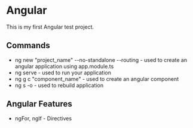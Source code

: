 # Angular

This is my first Angular test project.

## Commands

- ng new "project_name" --no-standalone --routing - used to create an angular application using app.module.ts
- ng serve - used to run your application
- ng g c "component_name" - used to create an angular component
- ng s -o - used to rebuild application

## Angular Features

- ngFor, ngIf - Directives
